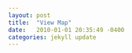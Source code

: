 ```yaml
---
layout: post
title:  "View Map"
date:   2010-01-01 20:35:49 -0400
categories: jekyll update
---
```

<style>
.yelp:hover {
	color: white
}
.path:hover{
	background-color: green;
	color: green
}

</style>
<table id="path">

</table>
<script>
	var table = document.getElementById("path");
	let path = [
		{i:10, j:10},
		{i:11, j:10},
		{i:12, j:10},
		{i:13, j:10},
		{i:14, j:10},
		{i:15, j:10},	
	]
	for (var i=0;i < 100;i++){
		var row = table.insertRow(0);
		for (var j=0;j<100;j++){
			var col = row.insertCell(0);
			col.innerHTML = "<div class=yelp id="+i+","+j+">hello</div>";
		}
	}
	for (let i=0;i<path.length;i++){
		let space = path[i];
		table.rows[space.i].cells[space.j].innerHTML = "<div class=path id="+i+","+j+">hello</div>";
	
	}
</script>

